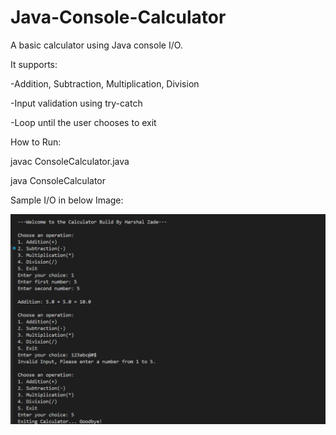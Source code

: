 # Java-Console-Calculator

A basic calculator using Java console I/O.

It supports:

-Addition, Subtraction, Multiplication, Division

-Input validation using try-catch

-Loop until the user chooses to exit

How to Run:

javac ConsoleCalculator.java

java ConsoleCalculator

Sample I/O in below Image:

![image alt](https://github.com/foreverxhb/Java-Console-Calculator/blob/b3173e44735a6b5bfea589e9b1ffe35d50e45a41/image.png)
